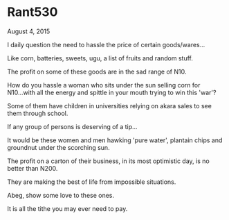 # Rant530


August 4, 2015

I daily question the need to hassle the price of certain goods/wares...

Like corn, batteries, sweets, ugu, a list of fruits and random stuff.

The profit on some of these goods are in the sad range of N10.

How do you hassle a woman who sits under the sun selling corn for N10...with all the energy and spittle in your mouth trying to win this 'war'?

Some of them have children in universities relying on akara sales to see them through school.

If any group of persons is deserving of a tip...

It would be these women and men hawking 'pure water', plantain chips and groundnut under the scorching sun.

The profit on a carton of their business, in its most optimistic day, is no better than N200.

They are making the best of life from impossible situations. 

Abeg, show some love to these ones.

It is all the tithe you may ever need to pay.